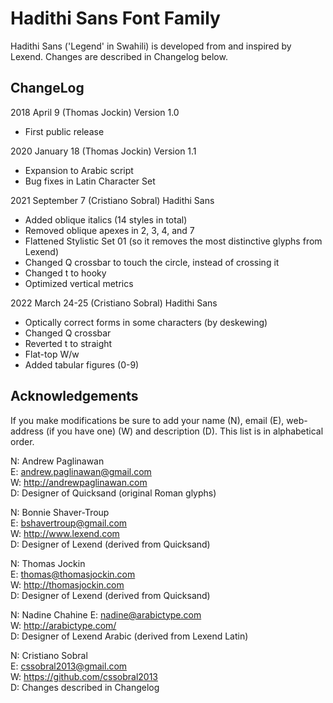 # Hadithi Sans Font Family


Hadithi Sans ('Legend' in Swahili) is developed from and inspired by Lexend. Changes are
described in Changelog below.

## ChangeLog

2018 April 9 (Thomas Jockin) Version 1.0

- First public release

2020 January 18 (Thomas Jockin) Version 1.1

- Expansion to Arabic script
- Bug fixes in Latin Character Set

2021 September 7 (Cristiano Sobral) Hadithi Sans
- Added oblique italics (14 styles in total)
- Removed oblique apexes in 2, 3, 4, and 7
- Flattened Stylistic Set 01 (so it removes the most distinctive glyphs from Lexend)
- Changed Q crossbar to touch the circle, instead of crossing it
- Changed t to hooky
- Optimized vertical metrics

2022 March 24-25 (Cristiano Sobral) Hadithi Sans
- Optically correct forms in some characters (by deskewing)
- Changed Q crossbar
- Reverted t to straight
- Flat-top W/w
- Added tabular figures (0-9)

## Acknowledgements

If you make modifications be sure to add your name (N), email (E), web-address (if you have one) (W) and description (D). This list is in alphabetical order.

N: Andrew Paglinawan  
E: <andrew.paglinawan@gmail.com>   
W: <http://andrewpaglinawan.com>  
D: Designer of Quicksand (original Roman glyphs)

N: Bonnie Shaver-Troup  
E: bshavertroup@gmail.com  
W: http://www.lexend.com  
D: Designer of Lexend (derived from Quicksand)

N: Thomas Jockin  
E: <thomas@thomasjockin.com>   
W: <http://thomasjockin.com>  
D: Designer of Lexend (derived from Quicksand)

N: Nadine Chahine 
E: <nadine@arabictype.com>   
W: <http://arabictype.com/>  
D: Designer of Lexend Arabic (derived from Lexend Latin)

N: Cristiano Sobral  
E: <cssobral2013@gmail.com>   
W: <https://github.com/cssobral2013>  
D: Changes described in Changelog
